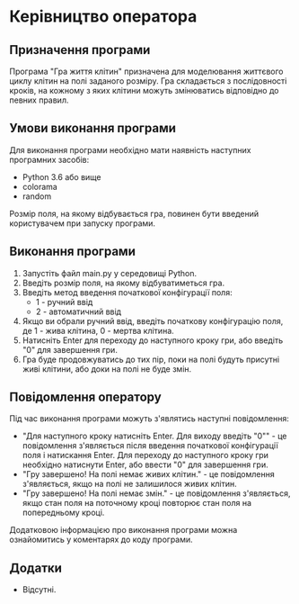 # Керівництво оператора

## Призначення програми

Програма "Гра життя клітин" призначена для моделювання життєвого циклу клітин на полі заданого розміру. Гра складається з послідовності кроків, на кожному з яких клітини можуть змінюватись відповідно до певних правил.

## Умови виконання програми

Для виконання програми необхідно мати наявність наступних програмних засобів:

- Python 3.6 або вище
- colorama
- random

Розмір поля, на якому відбувається гра, повинен бути введений користувачем при запуску програми.

## Виконання програми

1. Запустіть файл main.py у середовищі Python.
2. Введіть розмір поля, на якому відбуватиметься гра.
3. Введіть метод введення початкової конфігурації поля:
   - 1 - ручний ввід
   - 2 - автоматичний ввід
4. Якщо ви обрали ручний ввід, введіть початкову конфігурацію поля, де 1 - жива клітина, 0 - мертва клітина.
5. Натисніть Enter для переходу до наступного кроку гри, або введіть "0" для завершення гри.
6. Гра буде продовжуватись до тих пір, поки на полі будуть присутні живі клітини, або доки на полі не буде змін.

## Повідомлення оператору

Під час виконання програми можуть з'являтись наступні повідомлення:

- "Для наступного кроку натисніть Enter. Для виходу введіть "0"" - це повідомлення з'являється після введення початкової конфігурації поля і натискання Enter. Для переходу до наступного кроку гри необхідно натиснути Enter, або ввести "0" для завершення гри.
- "Гру завершено! На полі немає живих клітин." - це повідомлення з'являється, якщо на полі не залишилося живих клітин.
- "Гру завершено! На полі немає змін." - це повідомлення з'являється, якщо стан поля на поточному кроці повторює стан поля на попередньому кроці.

Додатковою інформацією про виконання програми можна ознайомитись у коментарях до коду програми.

## Додатки

- Відсутні.
